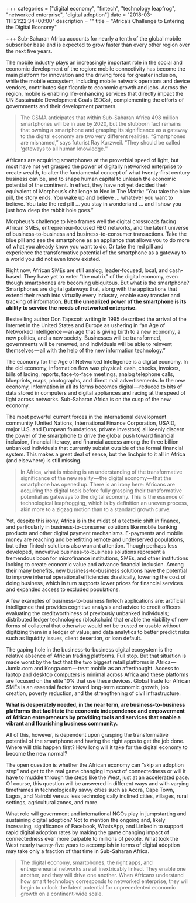 +++
categories = ["digital economy", "fintech", "technology leapfrog", "networked enterprise", "digital adoption"]
date = "2018-03-11T21:22:34+00:00"
description = ""
title = "Africa’s Challenge to Entering the Digital Economy"

+++
Sub-Saharan Africa accounts for nearly a tenth of the global mobile subscriber base and is expected to grow faster than every other region over the next five years.

The mobile industry plays an increasingly important role in the social and economic development of the region: mobile connectivity has become the main platform for innovation and the driving force for greater inclusion, while the mobile ecosystem, including mobile network operators and device vendors, contributes significantly to economic growth and jobs. Across the region, mobile is enabling life-enhancing services that directly impact the UN Sustainable Development Goals (SDGs), complementing the efforts of governments and their development partners.

> The GSMA anticipates that within Sub-Saharan Africa 498 million smartphones will be in use by 2020, but the stubborn fact remains that owning a smartphone and grasping its significance as a gateway to the digital economy are two very different realities. “Smartphones are misnamed,” says futurist Ray Kurzweil. “They should be called ‘gateways to all human knowledge.’”

Africans are acquiring smartphones at the proverbial speed of light, but most have not yet grasped the power of digitally networked enterprise to create wealth, to alter the fundamental concept of what twenty-first century business can be, and to shape human capital to unleash the economic potential of the continent. In effect, they have not yet decided their equivalent of Morpheus’s challenge to Neo in The Matrix: “You take the blue pill, the story ends. You wake up and believe … whatever you want to believe. You take the red pill … you stay in wonderland … and I show you just how deep the rabbit hole goes.”

Morpheus’s challenge to Neo frames well the digital crossroads facing African SMEs, entrepreneur-focused FBO networks, and the latent universe of business-to-business and business-to-consumer transactions. Take the blue pill and see the smartphone as an appliance that allows you to do more of what you already know you want to do. Or take the red pill and experience the transformative potential of the smartphone as a gateway to a world you did not even know existed.

Right now, African SMEs are still analog, leader-focused, local, and cash-based. They have yet to enter “the matrix” of the digital economy, even though smartphones are becoming ubiquitous. But what is the smartphone? Smartphones are digital gateways that, along with the applications that extend their reach into virtually every industry, enable easy transfer and tracking of information. **But the unrealized power of the smartphone is its ability to service the needs of networked enterprise.**

Bestselling author Don Tapscott writing in 1995 described the arrival of the Internet in the United States and Europe as ushering in “an Age of Networked Intelligence — an age that is giving birth to a new economy, a new politics, and a new society. Businesses will be transformed, governments will be renewed, and individuals will be able to reinvent themselves — all with the help of the new information technology.”

The economy for the Age of Networked Intelligence is a digital economy. In the old economy, information flow was physical: cash, checks, invoices, bills of lading, reports, face-to-face meetings, analog telephone calls, blueprints, maps, photographs, and direct mail advertisements. In the new economy, information in all its forms becomes digital — reduced to bits of data stored in computers and digital appliances and racing at the speed of light across networks. Sub-Saharan Africa is on the cusp of the new economy.

The most powerful current forces in the international development community (United Nations, International Finance Corporation, USAID, major U.S. and European foundations, private investors) all keenly discern the power of the smartphone to drive the global push toward financial inclusion, financial literacy, and financial access among the three billion unbanked individuals that currently subsist outside of the formal financial system. This makes a great deal of sense, but the linchpin to it all in Africa (and elsewhere) is still missing.

> In Africa, what is missing is an understanding of the transformative significance of the new reality — the digital economy — that the smartphone has opened up. There is an irony here: Africans are acquiring the digital tools before fully grasping their transformative potential as gateways to the digital economy. This is the essence of technological leapfrogging, which is by definition an uneven process, akin more to a zigzag motion than to a standard growth curve.

Yet, despite this irony, Africa is in the midst of a tectonic shift in finance, and particularly in business-to-consumer solutions like mobile banking products and other digital payment mechanisms. E-payments and mobile money are reaching and benefitting remote and underserved populations, but other fintech solutions also warrant attention. Though perhaps less developed, innovative business-to-business solutions represent a tremendous boon for microfinance institutions, SMEs, and other institutions looking to create economic value and advance financial inclusion. Among their many benefits, new business-to-business solutions have the potential to improve internal operational efficiencies drastically, lowering the cost of doing business, which in turn supports lower prices for financial services and expanded access to excluded populations.

A few examples of business-to-business fintech applications are: artificial intelligence that provides cognitive analysis and advice to credit officers evaluating the creditworthiness of previously unbanked individuals; distributed ledger technologies (blockchain) that enable the viability of new forms of collateral that otherwise would not be trusted or usable without digitizing them in a ledger of value; and data analytics to better predict risks such as liquidity issues, client desertion, or loan default.

The gaping hole in the business-to-business digital ecosystem is the relative absence of African trading platforms. Full stop. But that situation is made worst by the fact that the two biggest retail platforms in Africa — Jumia.com and Konga.com — treat mobile as an afterthought. Access to laptop and desktop computers is minimal across Africa and these platforms are focused on the elite 10% that use these devices. Global trade for African SMEs is an essential factor toward long-term economic growth, job creation, poverty reduction, and the strengthening of civil infrastructure.

**What is desperately needed, in the near term, are business-to-business platforms that facilitate the economic independence and empowerment of African entrepreneurs by providing tools and services that enable a vibrant and flourishing business community.**

All of this, however, is dependent upon grasping the transformative potential of the smartphone and having the right apps to get the job done. Where will this happen first? How long will it take for the digital economy to become the new normal?

The open question is whether the African economy can “skip an adoption step” and get to the real game changing impact of connectedness or will it have to muddle through the steps like the West, just at an accelerated pace. Of course, this question will be answered in different ways and with varying timeframes in technologically savvy cities such as Accra, Cape Town, Lagos, and Nairobi versus less technologically inclined cities, villages, rural settings, agricultural zones, and more.

What role will government and international NGOs play in jumpstarting and sustaining digital adoption? Not to mention the ongoing and, likely increasing, significance of Facebook, WhatsApp, and LinkedIn to support rapid digital adoption rates by making the game changing impact of connectedness ever more palpable to millions of people. What took the West nearly twenty-five years to accomplish in terms of digital adoption may take only a fraction of that time in Sub-Saharan Africa.

> The digital economy, smartphones, the right apps, and entrepreneurial networks are all inextricably linked. They enable one another, and they will drive one another. When Africans understand how smart technology corresponds to networked enterprise, they will begin to unlock the latent potential for unprecedented economic growth on a continent-wide scale.